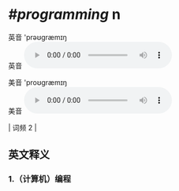 # ***\#programming*** n
英音 'prəʊɡræmɪŋ  
英音
<audio src="./media/programming1.aac" controls="controls"></audio>

美音 'proʊɡræmɪŋ  
美音
<audio src="./media/programming2.aac" controls="controls"></audio>



| 词频 2 |  

英文释义
---
### 1.**（计算机）编程**  



